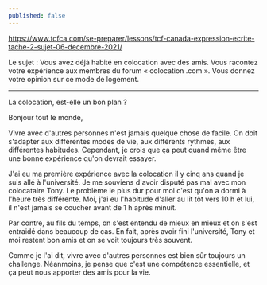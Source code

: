 ```yaml
---
published: false
---
```

https://www.tcfca.com/se-preparer/lessons/tcf-canada-expression-ecrite-tache-2-sujet-06-decembre-2021/

Le sujet : Vous avez déjà habité en colocation avec des amis. Vous racontez votre expérience aux membres du forum « colocation .com ». Vous donnez votre opinion sur ce mode de logement.

---

La colocation, est-elle un bon plan ?

Bonjour tout le monde,

Vivre avec d'autres personnes n'est jamais quelque chose de facile. On doit s'adapter aux différentes modes de vie, aux différents rythmes, aux différentes habitudes. Cependant, je crois que ça peut quand même être une bonne expérience qu'on devrait essayer.

J'ai eu ma première expérience avec la colocation il y cinq ans quand je suis allé à l'université. Je me souviens d'avoir disputé pas mal avec mon colocataire Tony. Le problème le plus dur pour moi c'est qu'on a dormi à l'heure très différente. Moi, j'ai eu l'habitude d'aller au lit tôt vers 10 h et lui, il n'est jamais se coucher avant de 1 h après minuit.

Par contre, au fils du temps, on s'est entendu de mieux en mieux et on s'est entraidé dans beaucoup de cas. En fait, après avoir fini l'université, Tony et moi restent bon amis et on se voit toujours très souvent.

Comme je l'ai dit, vivre avec d'autres personnes est bien sûr toujours un challenge. Néanmoins, je pense que c'est une compétence essentielle, et ça peut nous apporter des amis pour la vie.
